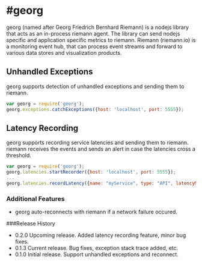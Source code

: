 #georg
=========

georg (named after Georg Friedrich Bernhard Riemann) is a nodejs library that acts as an in-process riemann agent.
The library can send nodejs specific and application specific metrics to riemann.
Riemann (riemann.io) is a monitoring event hub, that can process event streams and forward to various data stores and visualization products.



## Unhandled Exceptions ##

georg supports detection of unhandled exceptions and sending them to riemann.

```javascript
var georg = require('georg');
georg.exceptions.catchExceptions({host: 'localhost', port: 5555});
```
## Latency Recording ##

georg supports recording service latencies and sending them to riemann. riemann receives the events and sends an alert in case the latencies cross a threshold.

```javascript
var georg = require('georg');
georg.latencies.startRecorder({host: 'localhost', port: 5555});
...
georg.latencies.recordLatency({name: "myService", type: "API", latencyMS : 400, completed: true});
```

### Additional Features ###
* georg auto-reconnects with riemann if a network failure occured.

###Release History

* 0.2.0 Upcoming release. Added latency recording feature, minor bug fixes.
* 0.1.3 Current release. Bug fixes, exception stack trace added, etc.
* 0.1.0 Initial release. Support unhandled exceptions and reconnect.